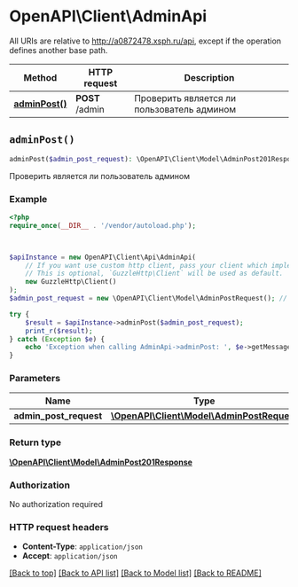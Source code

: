 # OpenAPI\Client\AdminApi

All URIs are relative to http://a0872478.xsph.ru/api, except if the operation defines another base path.

| Method | HTTP request | Description |
| ------------- | ------------- | ------------- |
| [**adminPost()**](AdminApi.md#adminPost) | **POST** /admin | Проверить является ли пользователь админом |


## `adminPost()`

```php
adminPost($admin_post_request): \OpenAPI\Client\Model\AdminPost201Response
```

Проверить является ли пользователь админом

### Example

```php
<?php
require_once(__DIR__ . '/vendor/autoload.php');



$apiInstance = new OpenAPI\Client\Api\AdminApi(
    // If you want use custom http client, pass your client which implements `GuzzleHttp\ClientInterface`.
    // This is optional, `GuzzleHttp\Client` will be used as default.
    new GuzzleHttp\Client()
);
$admin_post_request = new \OpenAPI\Client\Model\AdminPostRequest(); // \OpenAPI\Client\Model\AdminPostRequest

try {
    $result = $apiInstance->adminPost($admin_post_request);
    print_r($result);
} catch (Exception $e) {
    echo 'Exception when calling AdminApi->adminPost: ', $e->getMessage(), PHP_EOL;
}
```

### Parameters

| Name | Type | Description  | Notes |
| ------------- | ------------- | ------------- | ------------- |
| **admin_post_request** | [**\OpenAPI\Client\Model\AdminPostRequest**](../Model/AdminPostRequest.md)|  | |

### Return type

[**\OpenAPI\Client\Model\AdminPost201Response**](../Model/AdminPost201Response.md)

### Authorization

No authorization required

### HTTP request headers

- **Content-Type**: `application/json`
- **Accept**: `application/json`

[[Back to top]](#) [[Back to API list]](../../README.md#endpoints)
[[Back to Model list]](../../README.md#models)
[[Back to README]](../../README.md)
